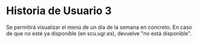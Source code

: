# Historia de Usuario 3

Se permitirá visualizar el menú de un día de la semana en concreto. En caso de que no esté ya disponible (en scu.ugr.es), devuelve "no está disponible".